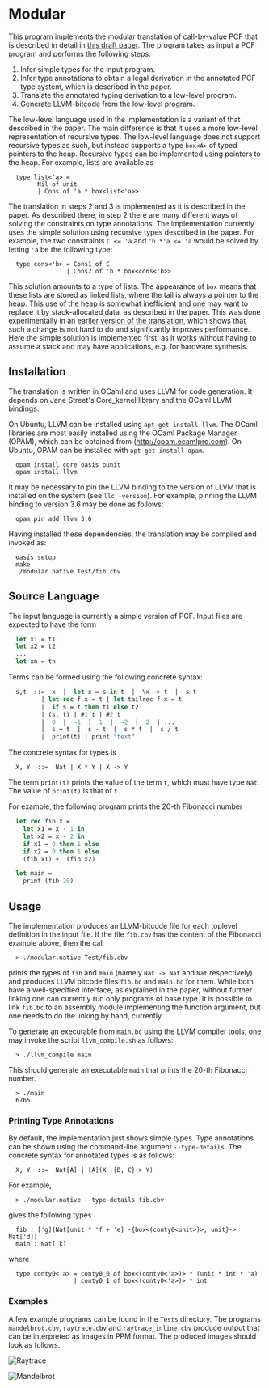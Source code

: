 # Modular

This program implements the modular translation of call-by-value PCF that is
described in detail in
[this draft paper](http://www2.tcs.ifi.lmu.de/~schoepp/Docs/modular.pdf). The
program takes as input a PCF program and performs the following steps:

  1. Infer simple types for the input program.
  2. Infer type annotations to obtain a legal derivation in the
     annotated PCF type system, which is described in the paper.
  3. Translate the annotated typing derivation to a low-level program.
  4. Generate LLVM-bitcode from the low-level program.

The low-level language used in the implementation is a variant of that
described in the paper. The main difference is that it uses a more low-level
representation of recursive types. The low-level language does not support
recursive types as such, but instead supports a type `box<A>` of typed pointers
to the heap. Recursive types can be implemented using pointers to the heap. For
example, lists are available as

```
  type list<'a> =
        Nil of unit
        | Cons of 'a * box<list<'a>>
```

The translation in steps 2 and 3 is implemented as it is described in the
paper. As described there, in step 2 there are many different ways of solving
the constraints on type annotations. The implementation currently uses the
simple solution using recursive types described in the paper. For example, the
two constraints `C <= 'a` and `'b *'a <= 'a` would be solved by letting `'a` be
the following type:

```
  type cons<'b> = Cons1 of C
                | Cons2 of 'b * box<cons<'b>>
```

This solution amounts to a type of lists. The appearance of `box` means that
these lists are stored as linked lists, where the tail is always a pointer to
the heap. This use of the heap is somewhat inefficient and one may want to
replace it by stack-allocated data, as described in the paper. This was done
experimentally in an
[earlier version of the translation](https://github.com/uelis/cbv2int), which
shows that such a change is not hard to do and significantly improves
performance. Here the simple solution is implemented first, as it works without
having to assume a stack and may have applications, e.g. for hardware
synthesis.


## Installation

The translation is written in OCaml and uses LLVM for code generation. It
depends on Jane Street's Core_kernel library and the OCaml LLVM bindings.

On Ubuntu, LLVM can be installed using `apt-get install llvm`. The OCaml
libraries are most easily installed using the OCaml Package Manager (OPAM),
which can be obtained from (http://opam.ocamlpro.com). On Ubuntu, OPAM can be
installed with `apt-get install opam`.

```
  opam install core oasis ounit
  opam install llvm
```

It may be necessary to pin the LLVM binding to the version of LLVM that is
installed on the system (see `llc -version`). For example, pinning the LLVM binding to version 3.6
may be done as follows:

```
  opam pin add llvm 3.6
```

Having installed these dependencies, the translation may be compiled and invoked as:

```
  oasis setup
  make
  ./modular.native Test/fib.cbv
```

## Source Language

The input language is currently a simple version of PCF. Input files are
expected to have the form

```sml
  let x1 = t1
  let x2 = t2
  ...
  let xn = tn
```

Terms can be formed using the following concrete syntax:

```sml
  s,t  ::=  x  |  let x = s in t  |  \x -> t  |  s t
         | let rec f x = t | let tailrec f x = t
         |  if s = t then t1 else t2
         | (s, t) | #1 t | #2 t
         |  0  |  ~1  |  1  |  ~2  |  2  | ...
         |  s + t  |  s - t  |  s * t  |  s / t
         |  print(t) | print "text"
```

The concrete syntax for types is

```
  X, Y  ::=  Nat | X * Y | X -> Y
```

The term `print(t)` prints the value of the term `t`, which must have type `Nat`.
The value of `print(t)` is that of `t`.

For example, the following program prints the 20-th Fibonacci number

```sml
  let rec fib x =
    let x1 = x - 1 in
    let x2 = x - 2 in
    if x1 = 0 then 1 else
    if x2 = 0 then 1 else
    (fib x1) +  (fib x2)

  let main =
    print (fib 20)
```

## Usage

The implementation produces an LLVM-bitcode file for each toplevel definition
in the input file. If the file `fib.cbv` has the content of the Fibonacci
example above, then the call

```
  > ./modular.native Test/fib.cbv
```

prints the types of `fib` and `main` (namely `Nat -> Nat` and `Nat`
respectively) and produces LLVM bitcode files `fib.bc` and `main.bc` for
them. While both have a well-specified interface, as explained in the paper,
without further linking one can currently run only programs of base type. It is
possible to link `fib.bc` to an assembly module implementing the function
argument, but one needs to do the linking by hand, currently.

To generate an executable from `main.bc` using the LLVM compiler tools, one may
invoke the script `llvm_compile.sh` as follows:

```
  > ./llvm_compile main
```

This should generate an executable `main` that prints the 20-th Fibonacci number.

```
  > ./main
  6765
```

### Printing Type Annotations

By default, the implementation just shows simple types. Type annotations can be
shown using the command-line argument `--type-details`. The concrete syntax for
annotated types is as follows:

```
  X, Y  ::=  Nat[A] | [A](X -{B, C}-> Y)
```

For example,

```
  > ./modular.native --type-details fib.cbv
```

gives the following types

```
  fib : ['g](Nat[unit * 'f + 'e] -{box<(conty0<unit>)>, unit}-> Nat['d])
  main : Nat['k]
```

where

```
  type conty0<'a> = conty0_0 of box<(conty0<'a>)> * (unit * int * 'a)
                  | conty0_1 of box<(conty0<'a>)> * int
```


### Examples

A few example programs can be found in the `Tests` directory. The programs
`mandelbrot.cbv`, `raytrace.cbv` and `raytrace_inline.cbv` produce output that
can be interpreted as images in PPM format. The produced images should look as
follows.

![Raytrace](http://www2.tcs.ifi.lmu.de/~schoepp/raytrace.png)

![Mandelbrot](http://www2.tcs.ifi.lmu.de/~schoepp/mandelbrot.png)
